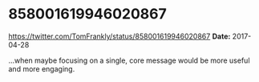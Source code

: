 # 858001619946020867
https://twitter.com/TomFrankly/status/858001619946020867
**Date:** 2017-04-28

...when maybe focusing on a single, core message would be more useful and more engaging.
